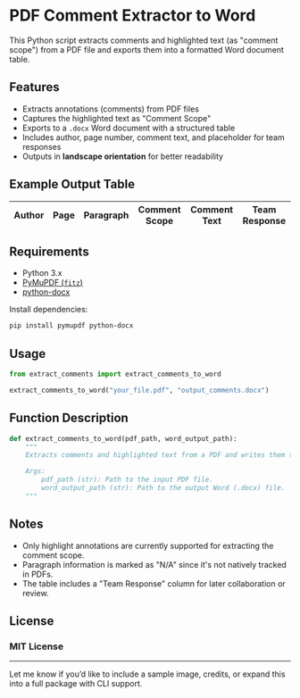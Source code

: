 # PDF Comment Extractor to Word

This Python script extracts comments and highlighted text (as "comment scope") from a PDF file and exports them into a formatted Word document table.

## Features

- Extracts annotations (comments) from PDF files
- Captures the highlighted text as "Comment Scope"
- Exports to a `.docx` Word document with a structured table
- Includes author, page number, comment text, and placeholder for team responses
- Outputs in **landscape orientation** for better readability

## Example Output Table

| Author | Page | Paragraph | Comment Scope | Comment Text | Team Response |
|--------|------|-----------|----------------|---------------|----------------|

## Requirements

- Python 3.x
- [PyMuPDF (`fitz`)](https://pymupdf.readthedocs.io/)
- [python-docx](https://python-docx.readthedocs.io/)

Install dependencies:

```bash
pip install pymupdf python-docx
````

## Usage

```python
from extract_comments import extract_comments_to_word

extract_comments_to_word("your_file.pdf", "output_comments.docx")
```

## Function Description
```python
def extract_comments_to_word(pdf_path, word_output_path):
    """
    Extracts comments and highlighted text from a PDF and writes them to a Word table.

    Args:
        pdf_path (str): Path to the input PDF file.
        word_output_path (str): Path to the output Word (.docx) file.
    """
```
## Notes

* Only highlight annotations are currently supported for extracting the comment scope.
* Paragraph information is marked as "N/A" since it's not natively tracked in PDFs.
* The table includes a "Team Response" column for later collaboration or review.

## License

### MIT License

---

Let me know if you’d like to include a sample image, credits, or expand this into a full package with CLI support.
```


